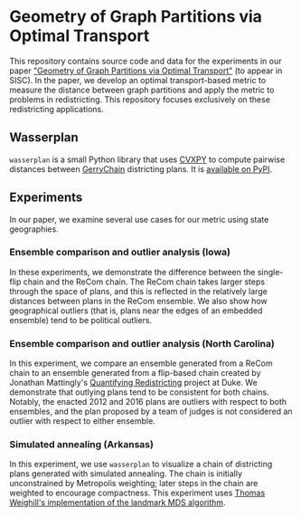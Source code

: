 # Geometry of Graph Partitions via Optimal Transport

This repository contains source code and data for the experiments in our paper ["Geometry of Graph Partitions via Optimal Transport"](https://arxiv.org/abs/1910.09618) (to appear in SISC). In the paper, we develop an optimal transport-based metric to measure the distance between graph partitions and apply the metric to problems in redistricting. This repository focuses exclusively on these redistricting applications.

## Wasserplan
`wasserplan` is a small Python library that uses [CVXPY](https://www.cvxpy.org/) to compute pairwise distances between [GerryChain](https://github.com/mggg/gerrychain) districting plans. It is [available on PyPI](https://pypi.org/project/wasserplan/).

## Experiments
In our paper, we examine several use cases for our metric using state geographies.

### Ensemble comparison and outlier analysis (Iowa)
In these experiments, we demonstrate the difference between the single-flip chain and the ReCom chain. The ReCom chain takes larger steps through the space of plans, and this is reflected in the relatively large distances between plans in the ReCom ensemble. We also show how geographical outliers (that is, plans near the edges of an embedded ensemble) tend to be political outliers.


### Ensemble comparison and outlier analysis (North Carolina)
In this experiment, we compare an ensemble generated from a ReCom chain to an ensemble generated from a flip-based chain created by Jonathan Mattingly's [Quantifying Redistricting](https://sites.duke.edu/quantifyinggerrymandering/) project at Duke. We demonstrate that outlying plans tend to be consistent for both chains. Notably, the enacted 2012 and 2016 plans are outliers with respect to both ensembles, and the plan proposed by a team of judges is not considered an outlier with respect to either ensemble.

### Simulated annealing (Arkansas)
In this experiment, we use `wasserplan` to visualize a chain of districting plans generated with simulated annealing. The chain is initially unconstrained by Metropolis weighting; later steps in the chain are weighted to encourage compactness. This experiment uses [Thomas Weighill's implementation of the landmark MDS algorithm](https://github.com/thomasweighill/landmarkMDS).


